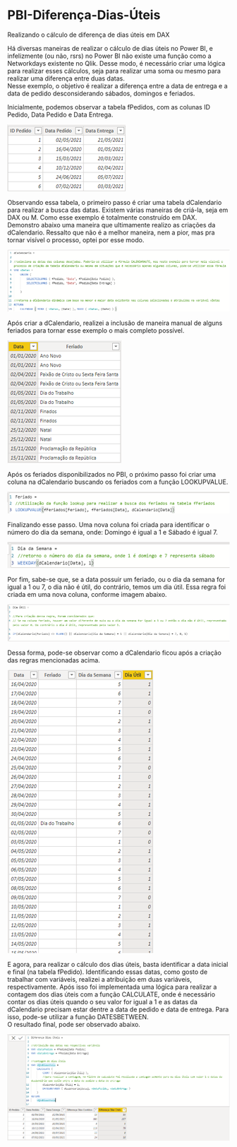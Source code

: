 # PBI-Diferença-Dias-Úteis
Realizando o cálculo de diferença de dias úteis em DAX


Há diversas maneiras de realizar o cálculo de dias úteis no Power BI, e infelizmente (ou não, rsrs) no Power BI não existe uma função como a Networkdays existente no Qlik. Desse modo, é necessário criar uma lógica para realizar esses cálculos, seja para realizar uma soma ou mesmo para realizar uma diferença entre duas datas. <br/>
Nesse exemplo, o objetivo é realizar a diferença entre a data de entrega e a data de pedido desconsiderando sábados, domingos e feriados. 

Inicialmente, podemos observar a tabela fPedidos, com as colunas ID Pedido, Data Pedido e Data Entrega.

![Screenshot](imgs/Screenshot_1.png)

Observando essa tabela, o primeiro passo é criar uma tabela dCalendario para realizar a busca das datas. Existem várias maneiras de criá-la, seja em DAX ou M. Como esse exemplo é totalmente construído em DAX. Demonstro abaixo uma maneira que ultimamente realizo as criações da dCalendario. Ressalto que não é a melhor maneira, nem a pior, mas pra tornar visível o processo, optei por esse modo.

![Screenshot](imgs/Screenshot_2.png)

Após criar a dCalendario, realizei a inclusão de maneira manual de alguns feriados para tornar esse exemplo o mais completo possível. 

![Screenshot](imgs/Screenshot_3.png)

Após os feriados disponibilizados no PBI, o próximo passo foi criar uma coluna na dCalendario buscando os feriados com a função LOOKUPVALUE. 

![Screenshot](imgs/Screenshot_4.png)

Finalizando esse passo. Uma nova coluna foi criada para identificar o número do dia da semana, onde: Domingo é igual a 1 e Sábado é igual 7.

![Screenshot](imgs/Screenshot_5.png)

Por fim, sabe-se que, se a data possuir um feriado, ou o dia da semana for igual a 1 ou 7, o dia não é útil, do contrário, temos um dia útil. Essa regra foi criada em uma nova coluna, conforme imagem abaixo. 

![Screenshot](imgs/Screenshot_6.png)

Dessa forma, pode-se observar como a dCalendario ficou após a criação das regras mencionadas acima. 

![Screenshot](imgs/Screenshot_7.png)

E agora, para realizar o cálculo dos dias úteis, basta identificar a data inicial e final (na tabela fPedido). Identificando essas datas, como gosto de trabalhar com variáveis, realizei a atribuição em duas variáveis, respectivamente. Após isso foi implementada uma lógica para realizar a contagem dos dias úteis com a função CALCULATE, onde é necessário contar os dias úteis quando o seu valor for igual a 1 e as datas da dCalendario precisam estar dentre a data de pedido e data de entrega. Para isso, pode-se utilizar a função DATESBETWEEN. <br/>
O resultado final, pode ser observado abaixo. 

![Screenshot](imgs/Screenshot_8.png)